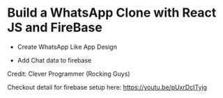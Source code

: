 # Build a WhatsApp Clone with React JS and FireBase

- Create WhatsApp Like App Design

- Add Chat data to firebase


Credit: Clever Programmer (Rocking Guys)

Checkout detail for firebase setup here: https://youtu.be/pUxrDcITyjg 
